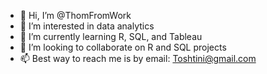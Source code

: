 - 👋 Hi, I’m @ThomFromWork
- 👀 I’m interested in data analytics
- 🌱 I’m currently learning R, SQL, and Tableau
- 💞️ I’m looking to collaborate on R and SQL projects
- 📫 Best way to reach me is by email: Toshtini@gmail.com

<!---
ThomFromWork/ThomFromWork is a ✨ special ✨ repository because its `README.md` (this file) appears on your GitHub profile.
You can click the Preview link to take a look at your changes.
--->
